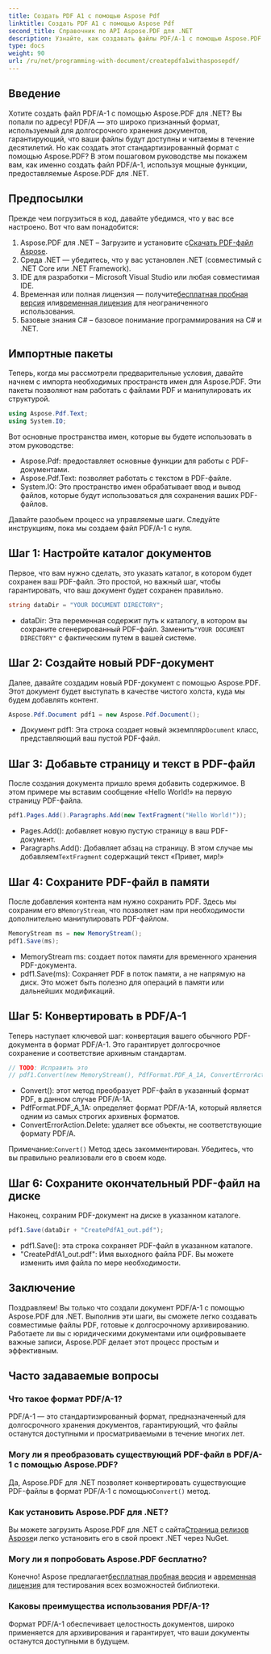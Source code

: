 ```yaml
---
title: Создать PDF A1 с помощью Aspose Pdf
linktitle: Создать PDF A1 с помощью Aspose Pdf
second_title: Справочник по API Aspose.PDF для .NET
description: Узнайте, как создавать файлы PDF/A-1 с помощью Aspose.PDF для .NET в этом подробном руководстве. Пошаговое руководство с примерами кода и пояснениями.
type: docs
weight: 90
url: /ru/net/programming-with-document/createpdfa1withasposepdf/
---
```

## Введение

Хотите создать файл PDF/A-1 с помощью Aspose.PDF для .NET? Вы попали по адресу! PDF/A — это широко признанный формат, используемый для долгосрочного хранения документов, гарантирующий, что ваши файлы будут доступны и читаемы в течение десятилетий. Но как создать этот стандартизированный формат с помощью Aspose.PDF? В этом пошаговом руководстве мы покажем вам, как именно создать файл PDF/A-1, используя мощные функции, предоставляемые Aspose.PDF для .NET.

## Предпосылки

Прежде чем погрузиться в код, давайте убедимся, что у вас все настроено. Вот что вам понадобится:

1.  Aspose.PDF для .NET – Загрузите и установите с[Скачать PDF-файл Aspose](https://releases.aspose.com/pdf/net/).
2. Среда .NET — убедитесь, что у вас установлен .NET (совместимый с .NET Core или .NET Framework).
3. IDE для разработки – Microsoft Visual Studio или любая совместимая IDE.
4. Временная или полная лицензия — получите[бесплатная пробная версия](https://releases.aspose.com/) или[временная лицензия](https://purchase.aspose.com/temporary-license/) для неограниченного использования.
5. Базовые знания C# – базовое понимание программирования на C# и .NET.

## Импортные пакеты

Теперь, когда мы рассмотрели предварительные условия, давайте начнем с импорта необходимых пространств имен для Aspose.PDF. Эти пакеты позволяют нам работать с файлами PDF и манипулировать их структурой.

```csharp
using Aspose.Pdf.Text;
using System.IO;
```

Вот основные пространства имен, которые вы будете использовать в этом руководстве:
- Aspose.Pdf: предоставляет основные функции для работы с PDF-документами.
- Aspose.Pdf.Text: позволяет работать с текстом в PDF-файле.
- System.IO: Это пространство имен обрабатывает ввод и вывод файлов, которые будут использоваться для сохранения ваших PDF-файлов.

Давайте разобьем процесс на управляемые шаги. Следуйте инструкциям, пока мы создаем файл PDF/A-1 с нуля.

## Шаг 1: Настройте каталог документов

Первое, что вам нужно сделать, это указать каталог, в котором будет сохранен ваш PDF-файл. Это простой, но важный шаг, чтобы гарантировать, что ваш документ будет сохранен правильно.

```csharp
string dataDir = "YOUR DOCUMENT DIRECTORY";
```

- dataDir: Эта переменная содержит путь к каталогу, в котором вы сохраните сгенерированный PDF-файл. Заменить`"YOUR DOCUMENT DIRECTORY"` с фактическим путем в вашей системе.

## Шаг 2: Создайте новый PDF-документ

Далее, давайте создадим новый PDF-документ с помощью Aspose.PDF. Этот документ будет выступать в качестве чистого холста, куда мы будем добавлять контент.

```csharp
Aspose.Pdf.Document pdf1 = new Aspose.Pdf.Document();
```

-  Документ pdf1: Эта строка создает новый экземпляр`Document` класс, представляющий ваш пустой PDF-файл.

## Шаг 3: Добавьте страницу и текст в PDF-файл

После создания документа пришло время добавить содержимое. В этом примере мы вставим сообщение «Hello World!» на первую страницу PDF-файла.

```csharp
pdf1.Pages.Add().Paragraphs.Add(new TextFragment("Hello World!"));
```

- Pages.Add(): добавляет новую пустую страницу в ваш PDF-документ.
-  Paragraphs.Add(): Добавляет абзац на страницу. В этом случае мы добавляем`TextFragment` содержащий текст «Привет, мир!»

## Шаг 4: Сохраните PDF-файл в памяти

 После добавления контента нам нужно сохранить PDF. Здесь мы сохраним его в`MemoryStream`, что позволяет нам при необходимости дополнительно манипулировать PDF-файлом.

```csharp
MemoryStream ms = new MemoryStream();
pdf1.Save(ms);
```

- MemoryStream ms: создает поток памяти для временного хранения PDF-документа.
- pdf1.Save(ms): Сохраняет PDF в поток памяти, а не напрямую на диск. Это может быть полезно для операций в памяти или дальнейших модификаций.

## Шаг 5: Конвертировать в PDF/A-1

Теперь наступает ключевой шаг: конвертация вашего обычного PDF-документа в формат PDF/A-1. Это гарантирует долгосрочное сохранение и соответствие архивным стандартам.

```csharp
// TODO: Исправить это
// pdf1.Convert(new MemoryStream(), PdfFormat.PDF_A_1A, ConvertErrorAction.Delete);
```

- Convert(): этот метод преобразует PDF-файл в указанный формат PDF, в данном случае PDF/A-1A.
- PdfFormat.PDF_A_1A: определяет формат PDF/A-1A, который является одним из самых строгих архивных форматов.
- ConvertErrorAction.Delete: удаляет все объекты, не соответствующие формату PDF/A.

 Примечание:`Convert()` Метод здесь закомментирован. Убедитесь, что вы правильно реализовали его в своем коде.

## Шаг 6: Сохраните окончательный PDF-файл на диске

Наконец, сохраним PDF-документ на диске в указанном каталоге.

```csharp
pdf1.Save(dataDir + "CreatePdfA1_out.pdf");
```

- pdf1.Save(): эта строка сохраняет PDF-файл в указанном каталоге.
- "CreatePdfA1_out.pdf": Имя выходного файла PDF. Вы можете изменить имя файла по мере необходимости.

## Заключение

Поздравляем! Вы только что создали документ PDF/A-1 с помощью Aspose.PDF для .NET. Выполнив эти шаги, вы сможете легко создавать совместимые файлы PDF, готовые к долгосрочному архивированию. Работаете ли вы с юридическими документами или оцифровываете важные записи, Aspose.PDF делает этот процесс простым и эффективным.

## Часто задаваемые вопросы

### Что такое формат PDF/A-1?  
PDF/A-1 — это стандартизированный формат, предназначенный для долгосрочного хранения документов, гарантирующий, что файлы останутся доступными и просматриваемыми в течение многих лет.

### Могу ли я преобразовать существующий PDF-файл в PDF/A-1 с помощью Aspose.PDF?  
 Да, Aspose.PDF для .NET позволяет конвертировать существующие PDF-файлы в формат PDF/A-1 с помощью`Convert()` метод.

### Как установить Aspose.PDF для .NET?  
 Вы можете загрузить Aspose.PDF для .NET с сайта[Страница релизов Aspose](https://releases.aspose.com/pdf/net/)и легко установить его в свой проект .NET через NuGet.

### Могу ли я попробовать Aspose.PDF бесплатно?  
 Конечно! Aspose предлагает[бесплатная пробная версия](https://releases.aspose.com/) и а[временная лицензия](https://purchase.aspose.com/temporary-license/) для тестирования всех возможностей библиотеки.

### Каковы преимущества использования PDF/A-1?  
Формат PDF/A-1 обеспечивает целостность документов, широко применяется для архивирования и гарантирует, что ваши документы останутся доступными в будущем.